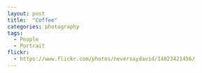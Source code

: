 ```yaml
---
layout: post
title:  "Coffee"
categories: photography
tags:
  - People
  - Portrait
flickr: 
  - https://www.flickr.com/photos/neversaydavid/14023421456/
---
```

